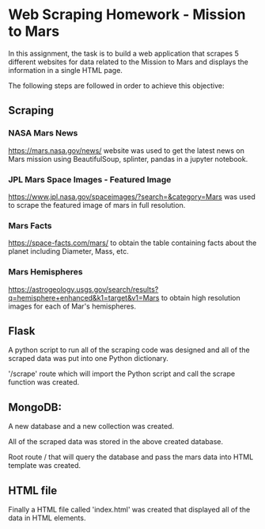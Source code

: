 # Web Scraping Homework - Mission to Mars

In this assignment, the task is to build a web application that scrapes 5 different websites for data related to the Mission to Mars and displays the information in a single HTML page.

The following steps are followed in order to achieve this objective:

## Scraping
### NASA Mars News
https://mars.nasa.gov/news/ website was used to get the latest news on Mars mission using BeautifulSoup, splinter, pandas in a jupyter notebook.

### JPL Mars Space Images - Featured Image
https://www.jpl.nasa.gov/spaceimages/?search=&category=Mars was used to scrape the featured image of mars in full resolution.

### Mars Facts
https://space-facts.com/mars/ to obtain the table containing facts about the planet including Diameter, Mass, etc.

### Mars Hemispheres
https://astrogeology.usgs.gov/search/results?q=hemisphere+enhanced&k1=target&v1=Mars to obtain high resolution images for each of Mar's hemispheres.

## Flask
A python script to run all of the scraping code was designed and all of the scraped data was put into one Python dictionary.

'/scrape' route which will import the Python script and call the scrape function was created.

## MongoDB:
A new database and a new collection was created.

All of the scraped data was stored in the above created database.

Root route / that will query the database and pass the mars data into HTML template was created.

## HTML file
Finally a HTML file called 'index.html' was created that displayed all of the data in HTML elements.

